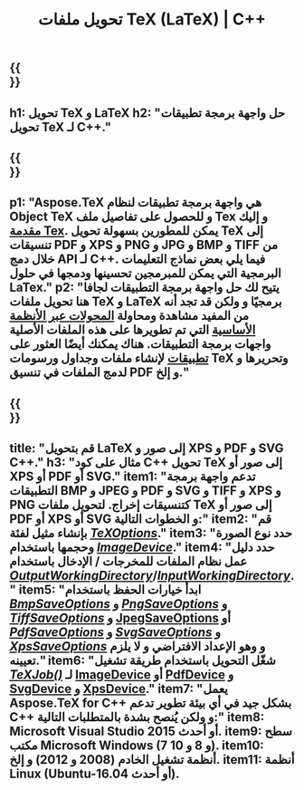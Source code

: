 ﻿---
translation: true
template: /_templates/_conversion-cpp.md
title: تحويل ملفات TeX (LaTeX) | C++
url: /cpp/conversion/
keywords: tex converter cpp api و tex converter C++ api
description: حل واجهة برمجة تطبيقات تحويل TeX (LaTeX) C++. قم بتحويل ملفات LaTeX إلى PDF و XPS وصور بما في ذلك PNG و JPEG و TIFF و BMP مع بضعة أسطر من كود C++.
family: tex
platformtag: cpp
feature: conversion
---

{{<section banner>}}
---
h1: تحويل TeX و LaTeX
h2: "حل واجهة برمجة تطبيقات تحويل TeX لـ C++."
---

{{<section overview>}}
---
p1: "Aspose.TeX هي واجهة برمجة تطبيقات لنظام Object TeX و للحصول على تفاصيل ملف Tex و إليك [مقدمة Tex](https://docs.aspose.com/tex/cpp/what-is-tex/). يمكن للمطورين بسهولة تحويل TeX إلى تنسيقات PDF و XPS و PNG و JPG و BMP و TIFF من خلال دمج API لـ C++. فيما يلي بعض نماذج التعليمات البرمجية التي يمكن للمبرمجين تحسينها ودمجها في حلول LaTex."
p2: "يتيح لك حل واجهة برمجة التطبيقات لجافا هنا تحويل ملفات TeX و LaTeX برمجيًا و ولكن قد تجد أنه من المفيد مشاهدة ومحاولة [المحولات عبر الأنظمة الأساسية](https://products.aspose.app/tex/conversion) التي تم تطويرها على هذه الملفات الأصلية واجهات برمجة التطبيقات. هناك يمكنك أيضًا العثور على [تطبيقات](https://products.aspose.app/tex/applications) لإنشاء ملفات وجداول ورسومات TeX وتحريرها و لدمج الملفات في تنسيق PDF و إلخ."
---

{{<section feature1>}}
---
title: "قم بتحويل LaTeX إلى صور و XPS و PDF و SVG C++."
h3: "مثال على كود C++ تحويل TeX إلى صور أو XPS أو PDF أو SVG."
item1: "تدعم واجهة برمجة التطبيقات BMP و JPEG و PDF و SVG و TIFF و XPS و PNG كتنسيقات إخراج. لتحويل ملفات TeX إلى صور أو PDF أو XPS أو SVG و الخطوات التالية:"
item2: "قم بإنشاء مثيل لفئة [*TeXOptions*](https://reference.aspose.com/tex/cpp/class/aspose.te_x.te_x_options)."
item3: "حدد نوع الصورة وحجمها باستخدام [*ImageDevice*](https://reference.aspose.com/tex/cpp/class/aspose.te_x.presentation.image.image_device)."
item4: "حدد دليل عمل نظام الملفات للمخرجات / الإدخال باستخدام [*OutputWorkingDirectory*](https://reference.aspose.com/tex/cpp/class/aspose.te_x.te_x_options#aa4f4ea6dab7db5ba1b40800495f16f63)/[*InputWorkingDirectory*](https://reference.aspose.com/tex/cpp/class/aspose.te_x.te_x_options#aa4f4ea6dab7db5ba1b40800495f16f63)."
item5: "ابدأ خيارات الحفظ باستخدام [*BmpSaveOptions*](https://reference.aspose.com/tex/cpp/class/aspose.te_x.presentation.image.bmp_save_options) و [*PngSaveOptions*](https://reference.aspose.com/tex/cpp/class/aspose.te_x.presentation.image.png_save_options) و [*TiffSaveOptions*](https://reference.aspose.com/tex/cpp/class/aspose.te_x.presentation.image.tiff_save_options) و [JpegSaveOptions](https://reference.aspose.com/tex/cpp/class/aspose.te_x.presentation.image.jpeg_save_options) أو [*PdfSaveOptions*](https://reference.aspose.com/tex/cpp/class/aspose.te_x.presentation.pdf.pdf_save_options) و [*SvgSaveOptions*](https://reference.aspose.com/tex/cpp/class/aspose.te_x.presentation.svg.svg_save_options) و [*XpsSaveOptions*](https://Reference.aspose.com/tex/cpp/class/aspose.te_x.presentation.xps.xps_save_options) و وهو الإعداد الافتراضي و لا يلزم تعيينه."
item6: "شغّل التحويل باستخدام طريقة تشغيل [*TeXJob()*](https://reference.aspose.com/tex/cpp/class/aspose.te_x.te_x_job) لـ [ImageDevice](https://reference.aspose.com/tex/cpp/class/aspose.te_x.presentation.image.image_device) أو [PdfDevice](https://reference.aspose.com/tex/cpp/class/aspose.te_x.presentation.pdf.pdf_device) و [SvgDevice](https://reference.aspose.com/tex/cpp/class/aspose.te_x.presentation.svg.svg_device) و [XpsDevice](https://reference.aspose.com/tex/cpp/class/aspose.te_x.Present.xps.xps_device)."
item7: "يعمل Aspose.TeX for C++ بشكل جيد في أي بيئة تطوير تدعم C++ و ولكن يُنصح بشدة بالمتطلبات التالية:"
item8: Microsoft Visual Studio 2015 أو أحدث.
item9: سطح مكتب Microsoft Windows (7 و 8 و 10).
item10: أنظمة تشغيل الخادم (2008 و 2012) و إلخ.
item11: أنظمة Linux (Ubuntu-16.04 أو أحدث).
---


